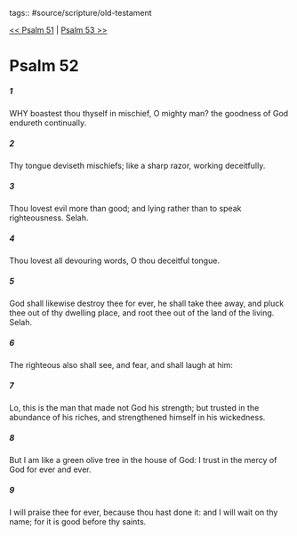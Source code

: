 tags:: #source/scripture/old-testament

[<< Psalm 51](source/scripture/old-testament/19_Psalms/Psalm_51.md) | [Psalm 53 >>](source/scripture/old-testament/19_Psalms/Psalm_53.md)

# Psalm 52

##### 1

WHY boastest thou thyself in mischief, O mighty man? the goodness of God endureth continually.

##### 2

Thy tongue deviseth mischiefs; like a sharp razor, working deceitfully.

##### 3

Thou lovest evil more than good; and lying rather than to speak righteousness. Selah.

##### 4

Thou lovest all devouring words, O thou deceitful tongue.

##### 5

God shall likewise destroy thee for ever, he shall take thee away, and pluck thee out of thy dwelling place, and root thee out of the land of the living. Selah.

##### 6

The righteous also shall see, and fear, and shall laugh at him:

##### 7

Lo, this is the man that made not God his strength; but trusted in the abundance of his riches, and strengthened himself in his wickedness.

##### 8

But I am like a green olive tree in the house of God: I trust in the mercy of God for ever and ever.

##### 9

I will praise thee for ever, because thou hast done it: and I will wait on thy name; for it is good before thy saints.

